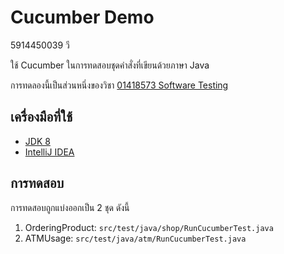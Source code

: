 # Cucumber Demo

5914450039 วี

ใช้ Cucumber ในการทดสอบชุดคำสั่งที่เขียนด้วยภาษา Java

การทดลองนี้เป็นส่วนหนึ่งของวิชา [01418573 Software Testing](https://sites.google.com/a/ku.th/01418573/)

## เครื่องมือที่ใช้

- [JDK 8](http://www.oracle.com/technetwork/java/javase/downloads/jdk8-downloads-2133151.html)
- [IntelliJ IDEA](https://www.jetbrains.com/idea/)

## การทดสอบ

การทดสอบถูกแบ่งออกเป็น 2 ชุด ดังนี้

1. OrderingProduct: `src/test/java/shop/RunCucumberTest.java`
2. ATMUsage: `src/test/java/atm/RunCucumberTest.java`